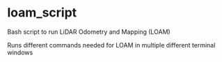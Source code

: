# loam_script
Bash script to run LiDAR Odometry and Mapping (LOAM)

Runs different commands needed for LOAM in multiple different terminal windows
